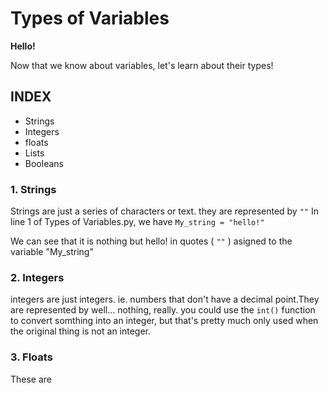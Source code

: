 # Types of Variables

**Hello!**

Now that we know about variables, let's learn about their types!

## **INDEX**

* Strings
* Integers
* floats
* Lists
* Booleans

### 1. Strings

Strings are just a series of characters or text.
they are represented by `""`
In line 1 of Types of Variables.py, we have `My_string = "hello!"`

We can see that it is nothing but hello! in quotes ( `""` ) asigned to the variable "My_string"

### 2. Integers

integers are just integers. ie. numbers that don't have a decimal point.They are represented by well... nothing, really.
you could use the `int()` function to convert somthing into an integer, but that's pretty much only used when the original thing is not an integer.

### 3. Floats
These are 
